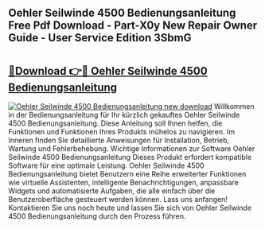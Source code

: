 ## Oehler Seilwinde 4500 Bedienungsanleitung Free Pdf Download - Part-X0y New Repair Owner Guide - User Service Edition 3SbmG

# <h2><a href="http://df3ozm.blite.top/?on=Oehler+Seilwinde+4500+Bedienungsanleitung">🔗Download 👉🔴 Oehler Seilwinde 4500 Bedienungsanleitung</a></h2>

[![Oehler Seilwinde 4500 Bedienungsanleitung new download](https://i.imgur.com/lujVjoI.png)](http://df3ozm.blite.top/?on=Oehler+Seilwinde+4500+Bedienungsanleitung)
Willkommen in der Bedienungsanleitung für Ihr kürzlich gekauftes Oehler Seilwinde 4500 Bedienungsanleitung. Diese Anleitung soll Ihnen helfen, die Funktionen und Funktionen Ihres Produkts mühelos zu navigieren. Im Inneren finden Sie detaillierte Anweisungen für Installation, Betrieb, Wartung und Fehlerbehebung. Wichtige Informationen zur Software Oehler Seilwinde 4500 Bedienungsanleitung Dieses Produkt erfordert kompatible Software für eine optimale Leistung. Oehler Seilwinde 4500 Bedienungsanleitung bietet Benutzern eine Reihe erweiterter Funktionen wie virtuelle Assistenten, intelligente Benachrichtigungen, anpassbare Widgets und automatisierte Aufgaben, die alle einfach über die Benutzeroberfläche gesteuert werden können. Lass uns anfangen! Kontaktieren Sie uns noch heute und lassen Sie sich von Oehler Seilwinde 4500 Bedienungsanleitung durch den Prozess führen.
